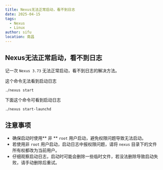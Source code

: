 ```yaml
---
title: Nexus无法正常启动，看不到日志
date: 2025-04-15
tags:
  - Nexus
  - Linux
author: sifu
location: 南昌
---
```


## Nexus无法正常启动，看不到日志

记一次 `Nexus 3.73` 无法正常启动，看不到日志的解决方法。

这个命令无法看到启动日志

```shell
./nexus start
```

下面这个命令可看到启动日志

```shell
./nexus start-launchd
```

## 注意事项

- 确保启动时使用** 非 ** `root` 用户启动，避免权限问题导致无法启动。
- 若使用非 `root` 用户启动，启动日志中报权限问题，请将 `nexus` 目录下的文件所有权都改为当前用户。
- 仔细观察启动日志，启动时可能会删除一些临时文件，若没法删除导致启动失败，请手动删除后重试。